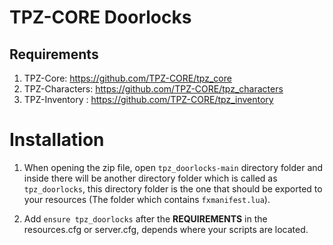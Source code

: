 # TPZ-CORE Doorlocks

## Requirements

1. TPZ-Core: https://github.com/TPZ-CORE/tpz_core
2. TPZ-Characters: https://github.com/TPZ-CORE/tpz_characters
3. TPZ-Inventory : https://github.com/TPZ-CORE/tpz_inventory

# Installation

1. When opening the zip file, open `tpz_doorlocks-main` directory folder and inside there will be another directory folder which is called as `tpz_doorlocks`, this directory folder is the one that should be exported to your resources (The folder which contains `fxmanifest.lua`).

2. Add `ensure tpz_doorlocks` after the **REQUIREMENTS** in the resources.cfg or server.cfg, depends where your scripts are located.
